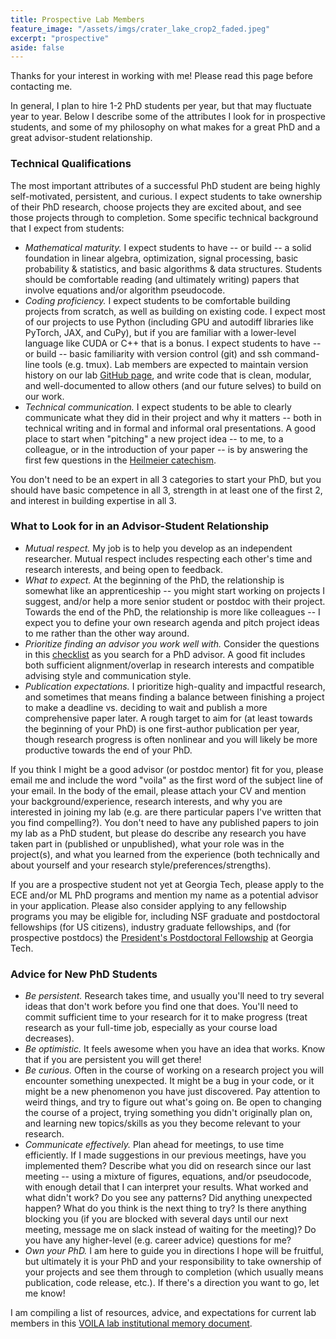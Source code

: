 ```yaml
---
title: Prospective Lab Members
feature_image: "/assets/imgs/crater_lake_crop2_faded.jpeg"
excerpt: "prospective"
aside: false
---
```


Thanks for your interest in working with me! Please read this page before contacting me.

In general, I plan to hire 1-2 PhD students per year, but that may fluctuate year to year. Below I describe some of the attributes I look for in prospective students, and some of my philosophy on what makes for a great PhD and a great advisor-student relationship.  

### Technical Qualifications

The most important attributes of a successful PhD student are being highly self-motivated, persistent, and curious. I expect students to take ownership of their PhD research, choose projects they are excited about, and see those projects through to completion. Some specific technical background that I expect from students:

- *Mathematical maturity.* I expect students to have -- or build -- a solid foundation in linear algebra, optimization, signal processing, basic probability & statistics, and basic algorithms & data structures. Students should be comfortable reading (and ultimately writing) papers that involve equations and/or algorithm pseudocode.   
- *Coding proficiency.* I expect students to be comfortable building projects from scratch, as well as building on existing code. I expect most of our projects to use Python (including GPU and autodiff libraries like PyTorch, JAX, and CuPy), but if you are familiar with a lower-level language like CUDA or C++ that is a bonus. I expect students to have -- or build -- basic familiarity with version control (git) and ssh command-line tools (e.g. tmux). Lab members are expected to maintain version history on our lab [GitHub page](https://github.com/voilalab), and write code that is clean, modular, and well-documented to allow others (and our future selves) to build on our work.
- *Technical communication.* I expect students to be able to clearly communicate what they did in their project and why it matters -- both in technical writing and in formal and informal oral presentations. A good place to start when "pitching" a new project idea -- to me, to a colleague, or in the introduction of your paper -- is by answering the first few questions in the [Heilmeier catechism](https://www.darpa.mil/work-with-us/heilmeier-catechism).

You don't need to be an expert in all 3 categories to start your PhD, but you should have basic competence in all 3, strength in at least one of the first 2, and interest in building expertise in all 3.



### What to Look for in an Advisor-Student Relationship

- *Mutual respect.* My job is to help you develop as an independent researcher. Mutual respect includes respecting each other's time and research interests, and being open to feedback.
- *What to expect.* At the beginning of the PhD, the relationship is somewhat like an apprenticeship -- you might start working on projects I suggest, and/or help a more senior student or postdoc with their project. Towards the end of the PhD, the relationship is more like colleagues -- I expect you to define your own research agenda and pitch project ideas to me rather than the other way around.
- *Prioritize finding an advisor you work well with.* Consider the questions in this [checklist](https://www.cs.columbia.edu/wp-content/uploads/2019/03/Get-Advisor.pdf) as you search for a PhD advisor. A good fit includes both sufficient alignment/overlap in research interests and compatible advising style and communication style.
- *Publication expectations.* I prioritize high-quality and impactful research, and sometimes that means finding a balance between finishing a project to make a deadline vs. deciding to wait and publish a more comprehensive paper later. A rough target to aim for (at least towards the beginning of your PhD) is one first-author publication per year, though research progress is often nonlinear and you will likely be more productive towards the end of your PhD.

If you think I might be a good advisor (or postdoc mentor) fit for you, please email me and include the word "voila" as the first word of the subject line of your email. In the body of the email, please attach your CV and mention your background/experience, research interests, and why you are interested in joining my lab (e.g. are there particular papers I've written that you find compelling?). You don't need to have any published papers to join my lab as a PhD student, but please do describe any research you have taken part in (published or unpublished), what your role was in the project(s), and what you learned from the experience (both technically and about yourself and your research style/preferences/strengths). 

If you are a prospective student not yet at Georgia Tech, please apply to the ECE and/or ML PhD programs and mention my name as a potential advisor in your application. Please also consider applying to any fellowship programs you may be eligible for, including NSF graduate and postdoctoral fellowships (for US citizens), industry graduate fellowships, and (for prospective postdocs) the [President's Postdoctoral Fellowship](https://ppfp.coe.gatech.edu/) at Georgia Tech.



### Advice for New PhD Students

- *Be persistent.* Research takes time, and usually you'll need to try several ideas that don't work before you find one that does. You'll need to commit sufficient time to your research for it to make progress (treat research as your full-time job, especially as your course load decreases).
- *Be optimistic.* It feels awesome when you have an idea that works. Know that if you are persistent you will get there!
- *Be curious.* Often in the course of working on a research project you will encounter something unexpected. It might be a bug in your code, or it might be a new phenomenon you have just discovered. Pay attention to weird things, and try to figure out what's going on. Be open to changing the course of a project, trying something you didn't originally plan on, and learning new topics/skills as you they become relevant to your research.
- *Communicate effectively.* Plan ahead for meetings, to use time efficiently. If I made suggestions in our previous meetings, have you implemented them? Describe what you did on research since our last meeting -- using a mixture of figures, equations, and/or pseudocode, with enough detail that I can interpret your results. What worked and what didn't work? Do you see any patterns? Did anything unexpected happen? What do you think is the next thing to try? Is there anything blocking you (if you are blocked with several days until our next meeting, message me on slack instead of waiting for the meeting)? Do you have any higher-level (e.g. career advice) questions for me?
- *Own your PhD.* I am here to guide you in directions I hope will be fruitful, but ultimately it is your PhD and your responsibility to take ownership of your projects and see them through to completion (which usually means publication, code release, etc.). If there's a direction you want to go, let me know!

I am compiling a list of resources, advice, and expectations for current lab members in this [VOILA lab institutional memory document](https://docs.google.com/document/d/1tOEkFUuRrjNbbV6ZiNj0htRF0-wEbfPvPkauJ6V4-RU/edit?usp=sharing).
